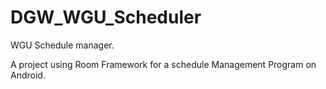 # DGW_WGU_Scheduler
WGU Schedule manager.

A project using Room Framework for a schedule Management Program on Android.

